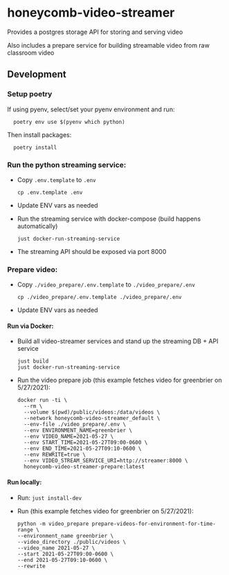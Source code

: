 # honeycomb-video-streamer

Provides a postgres storage API for storing and serving video

Also includes a prepare service for building streamable video from raw classroom video

## Development

### Setup poetry

If using pyenv, select/set your pyenv environment and run: 

      poetry env use $(pyenv which python)

Then install packages:

      poetry install

### Run the python streaming service:

* Copy `.env.template` to `.env`

      cp .env.template .env

* Update ENV vars as needed
* Run the streaming service with docker-compose (build happens automatically)

      just docker-run-streaming-service

* The streaming API should be exposed via port 8000


### Prepare video:

* Copy `./video_prepare/.env.template` to `./video_prepare/.env`

      cp ./video_prepare/.env.template ./video_prepare/.env

* Update ENV vars as needed

#### Run via Docker:

* Build all video-streamer services and stand up the streaming DB + API service

      just build
      just docker-run-streaming-service


* Run the video prepare job (this example fetches video for greenbrier on 5/27/2021):

      docker run -ti \
        --rm \
        --volume $(pwd)/public/videos:/data/videos \
        --network honeycomb-video-streamer_default \
        --env-file ./video_prepare/.env \
        --env ENVIRONMENT_NAME=greenbrier \
        --env VIDEO_NAME=2021-05-27 \
        --env START_TIME=2021-05-27T09:00-0600 \
        --env END_TIME=2021-05-27T09:10-0600 \
        --env REWRITE=true \
        --env VIDEO_STREAM_SERVICE_URI=http://streamer:8000 \
        honeycomb-video-streamer-prepare:latest


#### Run locally:

* Run: `just install-dev`
* Run (this example fetches video for greenbrier on 5/27/2021):

      python -m video_prepare prepare-videos-for-environment-for-time-range \
      --environment_name greenbrier \
      --video_directory ./public/videos \
      --video_name 2021-05-27 \
      --start 2021-05-27T09:00-0600 \
      --end 2021-05-27T09:10-0600 \
      --rewrite
